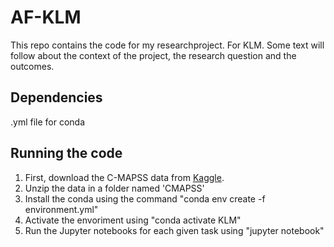# AF-KLM
This repo contains the code for my researchproject. For KLM.
Some text will follow about the context of the project, the research question and the outcomes.

## Dependencies
.yml file for conda

## Running the code
1. First, download the C-MAPSS data from [Kaggle](https://www.kaggle.com/datasets/behrad3d/nasa-cmaps).
2. Unzip the data in a folder named 'CMAPSS'
3. Install the conda using the command "conda env create -f environment.yml"
4. Activate the envoriment using "conda activate KLM"
5. Run the Jupyter notebooks for each given task using "jupyter notebook"